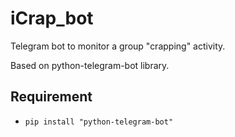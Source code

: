 # iCrap_bot

Telegram bot to monitor a group "crapping" activity.

Based on python-telegram-bot library.

## Requirement

* ``pip install "python-telegram-bot"``